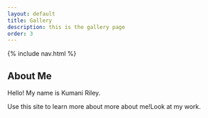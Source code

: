 ```yaml
---
layout: default
title: Gallery
description: this is the gallery page
order: 3
---
```


{% include nav.html %}

## About Me

Hello! My name is Kumani Riley. 

Use this site to learn more about more about me!Look at my work.

